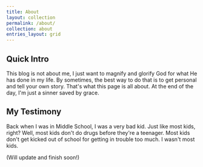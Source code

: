 ```yaml
---
title: About
layout: collection
permalink: /about/
collection: about
entries_layout: grid
---
```


## Quick Intro
This blog is not about me, I just want to magnify and glorify God for what He has done in my life. By sometimes, the best way to do that is to get personal and tell your own story. That's what this page is all about. At the end of the day, I'm just a sinner saved by grace. 

## My Testimony
Back when I was in Middle School, I was a very bad kid. Just like most kids, right? Well, most kids don't do drugs before they're a teenager. Most kids don't get kicked out of school for getting in trouble too much. I wasn't most kids. 

(Will update and finish soon!)
